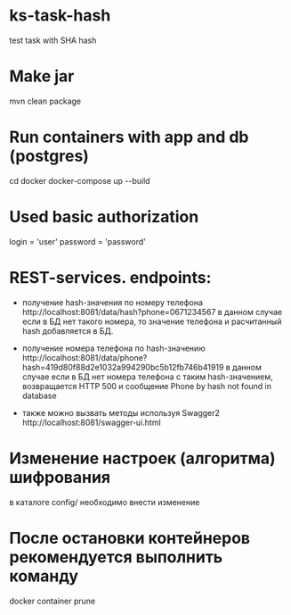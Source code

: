 # ks-task-hash
test task with SHA hash

# Make jar
mvn clean package

# Run containers with app and db (postgres)
cd docker
docker-compose up --build

# Used basic authorization
login = 'user'
password = 'password'


# REST-services. endpoints:

- получение hash-значения по номеру телефона
http://localhost:8081/data/hash?phone=0671234567
в данном случае если в БД нет такого номера, то значение телефона и расчитанный hash добавляется в БД.

- получение номера телефона по hash-значению
http://localhost:8081/data/phone?hash=419d80f88d2e1032a994290bc5b12fb746b41919
в данном случае если в БД нет номера телефона с таким hash-значением, возвращается HTTP 500 и сообщение Phone by hash not found in database 

- также можно вызвать методы используя Swagger2
http://localhost:8081/swagger-ui.html


# Изменение настроек (алгоритма) шифрования
в каталоге config/ необходимо внести изменение 


# После остановки контейнеров рекомендуется выполнить команду
docker container prune
